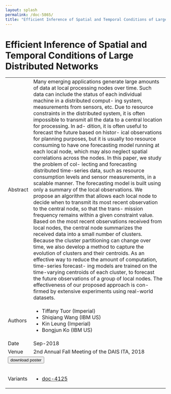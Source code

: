 ```yaml
---
layout: splash
permalink: /doc-5865/
title: "Efficient Inference of Spatial and Temporal Conditions of Large Distributed Networks"
---
```


# Efficient Inference of Spatial and Temporal Conditions of Large Distributed Networks

<table>
    <tbody>
    <tr>
        <td>Abstract</td>
        <td>Many emerging applications generate large amounts of data at local processing nodes over time. Such data can include the status of each individual machine in a distributed comput- ing system, measurements from sensors, etc. Due to resource constraints in the distributed system, it is often impossible to transmit all the data to a central location for processing. In ad- dition, it is often useful to forecast the future based on histor- ical observations for planning purposes, but it is usually too resource consuming to have one forecasting model running at each local node, which may also neglect spatial correlations across the nodes. In this paper, we study the problem of col- lecting and forecasting distributed time-series data, such as resource consumption levels and sensor measurements, in a scalable manner. The forecasting model is built using only a summary of the local observations. We propose an algorithm that allows each local node to decide when to transmit its most recent observation to the central node, so that the trans- mission frequency remains within a given constraint value. Based on the most recent observations received from local nodes, the central node summarizes the received data into a small number of clusters. Because the cluster partitioning can change over time, we also develop a method to capture the evolution of clusters and their centroids. As an effective way to reduce the amount of computation, time-series forecast- ing models are trained on the time-varying centroids of each cluster, to forecast the future observations of a group of local nodes. The effectiveness of our proposed approach is con- firmed by extensive experiments using real-world datasets.</td>
    </tr>
    <tr>
        <td>Authors</td>
        <td>
            <ul>
                <li>Tiffany Tuor (Imperial)</li>
                <li>Shiqiang Wang (IBM US)</li>
                <li>Kin Leung (Imperial)</li>
                <li>Bongjun Ko (IBM US)</li>
            </ul>
        </td>
    </tr>
    <tr>
        <td>Date</td>
        <td>Sep-2018</td>
    </tr>
    <tr>
        <td>Venue</td>
        <td>2nd Annual Fall Meeting of the DAIS ITA, 2018</td>
    </tr>
        <tr>
            <td colspan="2">
                <form method="get" action="https://dais-ita.org/sites/default/files/2504_poster.pdf">
                    <button type="submit">download poster</button>
                </form>
            </td>
        </tr>
        <tr>
            <td>Variants</td>
            <td>
                <ul>
                    <li><a href="\doc-4125\">doc-4125</a></li>
                </ul>
            </td>
        </tr>
    </tbody>
</table>
